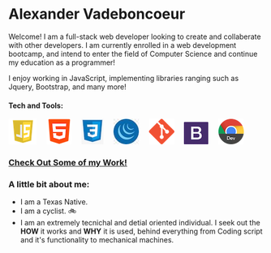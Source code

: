 # Alexander Vadeboncoeur 
Welcome! I am a full-stack web developer looking to create and collaberate with other developers. I am currently enrolled in a web development bootcamp, and intend to enter the field of Computer Science and continue my education as a programmer!

I enjoy working in JavaScript, implementing libraries ranging such as Jquery, Bootstrap, and many more!

#### Tech and Tools:
  ![JavaScript Logo](./images/javascriptlogo.png)&nbsp;&nbsp;&nbsp;&nbsp;&nbsp;![HTML Logo](./images/htmllogo.png)&nbsp;&nbsp;&nbsp;&nbsp;&nbsp;![CSS Logo](./images/csslogo.png)&nbsp;&nbsp;&nbsp;&nbsp;&nbsp;![JQuery Logo](./images/jquerylogo.png)&nbsp;&nbsp;&nbsp;&nbsp;&nbsp;![Git Logo](./images/gitlogo.png)&nbsp;&nbsp;&nbsp;&nbsp;&nbsp;![Bootstrap Logo](./images/bootstraplogo.png)&nbsp;&nbsp;&nbsp;&nbsp;&nbsp;![Chrome Dev Tools Logo](./images/chromedevlogo.png)
  

### [Check Out Some of my Work!](https://alexva397.github.io/alexander-vadeboncoeur-portfolio/)


### A little bit about me:
  - I am a Texas Native.
  - I am a cyclist. :bike:
  - I am an extremely tecnichal and detial oriented individual. I seek out the __HOW__ it works and __WHY__ it is used, behind everything from Coding script and it's functionality to mechanical machines.
